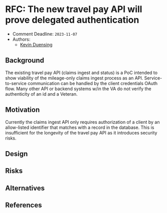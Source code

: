 # RFC: The new travel pay API will prove delegated authentication

* Comment Deadline: `2023-11-07`
* Authors:
  * [Kevin Duensing](https://github.com/kjduensing)

## Background
The existing travel pay API (claims ingest and status) is a PoC intended to show viability of the mileage-only claims ingest process as an API. Service-to-service communication can
be handled by the client credentials OAuth flow. Many other API or backend systems w/in the VA do not verify the authenticity of an id and a Veteran.

## Motivation
Currently the claims ingest API only requires authorization of a client by an allow-listed identifier that matches with a record in the database. This is insufficient for the longevity of the
travel pay API as it introduces security risks. 

## Design

## Risks

## Alternatives

## References
